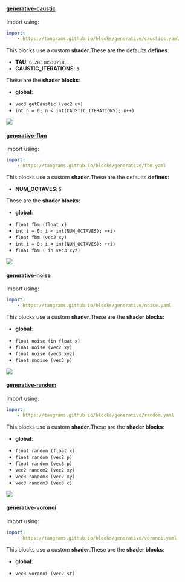 

#### [generative-caustic](https://github.com/tangrams/blocks/blob/gh-pages/generative/caustics.yaml)



Import using:

```yaml
import:
    - https://tangrams.github.io/blocks/generative/caustics.yaml
```


This blocks use a custom **shader**.These are the defaults **defines**:
 - **TAU**: ```6.28318530718```
 - **CAUSTIC_ITERATIONS**: ```3```

These are the **shader blocks**:

- **global**:
 + `vec3 getCaustic (vec2 uv) `
 + `int n = 0; n < int(CAUSTIC_ITERATIONS); n++) `

![](https://mapzen.com/common/styleguide/images/divider/compass-red.png)


#### [generative-fbm](https://github.com/tangrams/blocks/blob/gh-pages/generative/fbm.yaml)



Import using:

```yaml
import:
    - https://tangrams.github.io/blocks/generative/fbm.yaml
```


This blocks use a custom **shader**.These are the defaults **defines**:
 - **NUM_OCTAVES**: ```5```

These are the **shader blocks**:

- **global**:
 + `float fbm (float x) `
 + `int i = 0; i < int(NUM_OCTAVES); ++i) `
 + `float fbm (vec2 xy) `
 + `int i = 0; i < int(NUM_OCTAVES); ++i) `
 + `float fbm ( in vec3 xyz) `

![](https://mapzen.com/common/styleguide/images/divider/compass-red.png)


#### [generative-noise](https://github.com/tangrams/blocks/blob/gh-pages/generative/noise.yaml)



Import using:

```yaml
import:
    - https://tangrams.github.io/blocks/generative/noise.yaml
```


This blocks use a custom **shader**.These are the **shader blocks**:

- **global**:
 + `float noise (in float x) `
 + `float noise (vec2 xy) `
 + `float noise (vec3 xyz) `
 + `float snoise (vec3 p) `

![](https://mapzen.com/common/styleguide/images/divider/compass-red.png)


#### [generative-random](https://github.com/tangrams/blocks/blob/gh-pages/generative/random.yaml)



Import using:

```yaml
import:
    - https://tangrams.github.io/blocks/generative/random.yaml
```


This blocks use a custom **shader**.These are the **shader blocks**:

- **global**:
 + `float random (float x) `
 + `float random (vec2 p) `
 + `float random (vec3 p) `
 + `vec2 random2 (vec2 xy) `
 + `vec3 random3 (vec2 xy) `
 + `vec3 random3 (vec3 c) `

![](https://mapzen.com/common/styleguide/images/divider/compass-red.png)


#### [generative-voronoi](https://github.com/tangrams/blocks/blob/gh-pages/generative/voronoi.yaml)



Import using:

```yaml
import:
    - https://tangrams.github.io/blocks/generative/voronoi.yaml
```


This blocks use a custom **shader**.These are the **shader blocks**:

- **global**:
 + `vec3 voronoi (vec2 st) `
